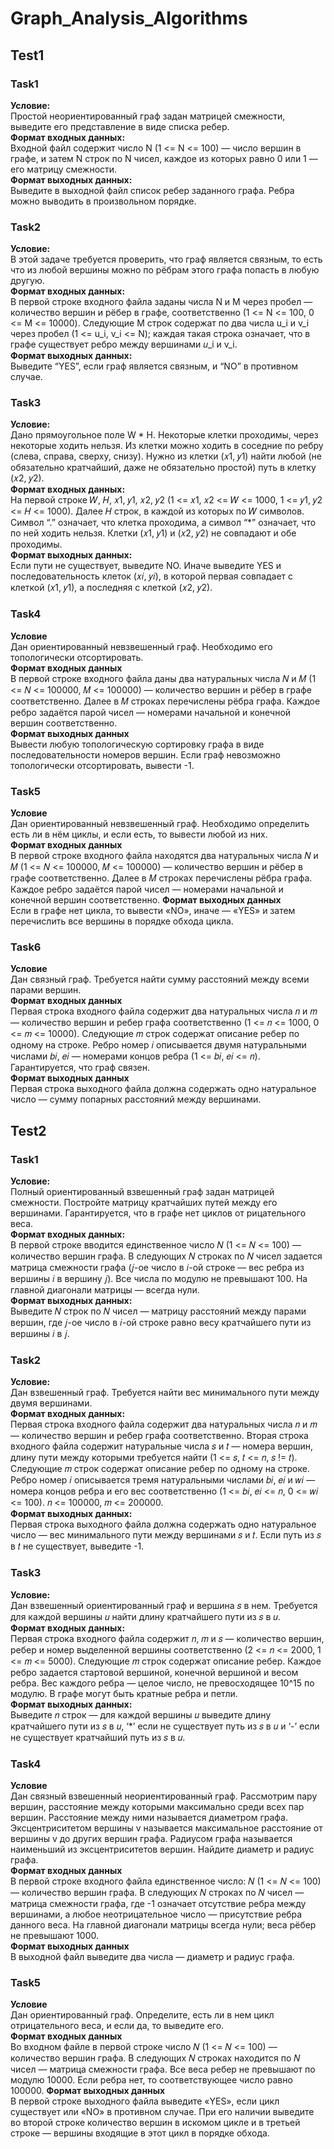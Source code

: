 # Graph_Analysis_Algorithms

## Test1

### Task1

**Условие:** </br>
Простой неориентированный граф задан матрицей смежности, выведите его представление в виде списка ребер. </br>
**Формат входных данных:** </br>
Входной файл содержит число N (1 <= N <= 100) — число вершин в графе, и затем N строк по N чисел,
каждое из которых равно 0 или 1 — его матрицу смежности. </br>
**Формат выходных данных:** </br>
Выведите в выходной файл список ребер заданного графа. Ребра можно выводить в произвольном порядке.

### Task2

**Условие:** </br>
В этой задаче требуется проверить, что граф является связным, то есть что из любой
вершины можно по рёбрам этого графа попасть в любую другую. </br>
**Формат входных данных:** </br>
В первой строке входного файла заданы числа N и M через пробел — количество вершин
и рёбер в графе, соответственно (1 <= N <= 100, 0 <= M <= 10000).
Следующие M строк содержат по два числа u_i и v_i через пробел (1 <= u_i, v_i <= N);
каждая такая строка означает, что в графе существует ребро между вершинами 𝑢_i и v_i. </br>
**Формат выходных данных:** </br>
Выведите “YES”, если граф является связным, и “NO” в противном случае.

### Task3

**Условие:** </br>
Дано прямоугольное поле W * H. Некоторые клетки проходимы, через некоторые ходить
нельзя. Из клетки можно ходить в соседние по ребру (слева, справа, сверху, снизу).
Нужно из клетки (𝑥1, 𝑦1) найти любой (не обязательно кратчайший, даже не обязательно
простой) путь в клетку (𝑥2, 𝑦2). </br>
**Формат входных данных:** </br>
На первой строке 𝑊, 𝐻, 𝑥1, 𝑦1, 𝑥2, 𝑦2 (1 <= 𝑥1, 𝑥2 <= 𝑊 <= 1000, 1 <= 𝑦1, 𝑦2 <= 𝐻 <= 1000).
Далее 𝐻 строк, в каждой из которых по 𝑊 символов. Символ “.” означает, что клетка проходима,
а символ “*” означает, что по ней ходить нельзя.
Клетки (𝑥1, 𝑦1) и (𝑥2, 𝑦2) не совпадают и обе проходимы. </br>
**Формат выходных данных:** </br>
Если пути не существует, выведите NO.
Иначе выведите YES и последовательность клеток (𝑥𝑖, 𝑦𝑖), в которой первая совпадает с
клеткой (𝑥1, 𝑦1), а последняя с клеткой (𝑥2, 𝑦2).

### Task4

**Условие** </br>
Дан ориентированный невзвешенный граф. Необходимо его топологически отсортировать. </br>
**Формат входных данных** </br>
В первой строке входного файла даны два натуральных числа 𝑁 и 𝑀
(1 <= 𝑁 <= 100000, 𝑀 <= 100000) — количество вершин и рёбер в графе соответственно. Далее в 𝑀 строках перечислены рёбра графа. Каждое ребро задаётся парой чисел —
номерами начальной и конечной вершин соответственно. </br>
**Формат выходных данных** </br>
Вывести любую топологическую сортировку графа в виде последовательности номеров
вершин. Если граф невозможно топологически отсортировать, вывести -1.

### Task5

**Условие** </br>
Дан ориентированный невзвешенный граф. Необходимо определить есть ли в нём циклы,
и если есть, то вывести любой из них.  </br>
**Формат входных данных** </br>
В первой строке входного файла находятся два натуральных числа 𝑁 и 𝑀
(1 <= 𝑁 <= 100000, 𝑀 <= 100000) — количество вершин и рёбер в графе соответственно. Далее
в 𝑀 строках перечислены рёбра графа. Каждое ребро задаётся парой чисел — номерами
начальной и конечной вершин соответственно.
**Формат выходных данных** </br>
Если в графе нет цикла, то вывести «NO», иначе — «YES» и затем перечислить все вершины в порядке обхода цикла.

### Task6

**Условие** </br>
Дан связный граф. Требуется найти сумму расстояний между всеми парами вершин. </br>
**Формат входных данных** </br>
Первая строка входного файла содержит два натуральных числа 𝑛 и 𝑚 — количество
вершин и ребер графа соответственно (1 <= 𝑛 <= 1000, 0 <= 𝑚 <= 10000).
Следующие 𝑚 строк содержат описание ребер по одному на строке. Ребро номер 𝑖 описывается двумя натуральными числами 𝑏𝑖, 𝑒𝑖 — номерами концов ребра (1 <= 𝑏𝑖, 𝑒𝑖 <= 𝑛).
Гарантируется, что граф связен. </br>
**Формат выходных данных** </br>
Первая строка выходного файла должна содержать одно натуральное число — сумму попарных расстояний между вершинами.

## Test2

### Task1

**Условие:** </br>
Полный ориентированный взвешенный граф задан матрицей смежности. Постройте матрицу кратчайших путей между его вершинами.
Гарантируется, что в графе нет циклов от рицательного веса. </br>
**Формат входных данных:** </br>
В первой строке вводится единственное число 𝑁 (1 <= 𝑁 <= 100) — количество вершин
графа. В следующих 𝑁 строках по 𝑁 чисел задается матрица смежности графа (𝑗-ое число
в 𝑖-ой строке — вес ребра из вершины 𝑖 в вершину 𝑗). Все числа по модулю не превышают 100.
На главной диагонали матрицы — всегда нули. </br>
**Формат выходных данных:** </br>
Выведите 𝑁 строк по 𝑁 чисел — матрицу расстояний между парами вершин,
где 𝑗-ое число в 𝑖-ой строке равно весу кратчайшего пути из вершины 𝑖 в 𝑗.

### Task2

**Условие:** </br>
Дан взвешенный граф. Требуется найти вес минимального пути между двумя вершинами. </br>
**Формат входных данных:** </br>
Первая строка входного файла содержит два натуральных числа 𝑛 и 𝑚 — количество
вершин и ребер графа соответственно. Вторая строка входного файла содержит натуральные
числа 𝑠 и 𝑡 — номера вершин, длину пути между которыми требуется найти (1 <= 𝑠, 𝑡 <= 𝑛, 𝑠 != 𝑡).
Следующие 𝑚 строк содержат описание ребер по одному на строке.
Ребро номер 𝑖 описывается тремя натуральными числами 𝑏𝑖, 𝑒𝑖 и 𝑤𝑖 — номера концов ребра и его вес соответственно
(1 <= 𝑏𝑖, 𝑒𝑖 <= 𝑛, 0 <= 𝑤𝑖 <= 100). 𝑛 <= 100000, 𝑚 <= 200000. </br>
**Формат выходных данных:** </br>
Первая строка выходного файла должна содержать одно натуральное число — вес минимального пути между вершинами 𝑠 и 𝑡.
Если путь из 𝑠 в 𝑡 не существует, выведите -1.

### Task3

**Условие:** </br>
Дан взвешенный ориентированный граф и вершина 𝑠 в нем.
Требуется для каждой вершины 𝑢 найти длину кратчайшего пути из 𝑠 в 𝑢. </br>
**Формат входных данных:** </br>
Первая строка входного файла содержит 𝑛, 𝑚 и 𝑠 — количество вершин, ребер и номер
выделенной вершины соответственно (2 <= 𝑛 <= 2000, 1 <= 𝑚 <= 5000).
Следующие 𝑚 строк содержат описание ребер. Каждое ребро задается стартовой вершиной, конечной вершиной и весом ребра.
Вес каждого ребра — целое число, не превосходящее 10^15 по модулю. В графе могут быть кратные ребра и петли. </br>
**Формат выходных данных:** </br>
Выведите 𝑛 строк — для каждой вершины 𝑢 выведите длину кратчайшего пути из 𝑠 в 𝑢,
‘*’ если не существует путь из 𝑠 в 𝑢 и ‘-’ если не существует кратчайший путь из 𝑠 в 𝑢.

### Task4

**Условие** </br>
Дан связный взвешенный неориентированный граф.
Рассмотрим пару вершин, расстояние между которыми максимально среди всех пар вершин. 
Расстояние между ними называется диаметром графа. Эксцентриситетом вершины v
называется максимальное расстояние от вершины v до других вершин графа. Радиусом графа
называется наименьший из эксцентриситетов вершин. Найдите диаметр и радиус графа. </br>
**Формат входных данных** </br>
В первой строке входного файла единственное число: 𝑁 (1 <= 𝑁 <= 100) — количество
вершин графа. В следующих 𝑁 строках по 𝑁 чисел — матрица смежности графа, где -1
означает отсутствие ребра между вершинами, а любое неотрицательное число — присутствие
ребра данного веса. На главной диагонали матрицы всегда нули; веса рёбер не превышают 1000. </br>
**Формат выходных данных** </br>
В выходной файл выведите два числа — диаметр и радиус графа.

### Task5

**Условие** </br>
Дан ориентированный граф. Определите, есть ли в нем цикл отрицательного веса, и если да, то выведите его.  </br>
**Формат входных данных** </br>
Во входном файле в первой строке число 𝑁 (1 <= 𝑁 <= 100) — количество вершин графа.
В следующих 𝑁 строках находится по 𝑁 чисел — матрица смежности графа. Все веса ребер
не превышают по модулю 10000. Если ребра нет, то соответствующее число равно 100000.
**Формат выходных данных** </br>
В первой строке выходного файла выведите «YES», если цикл существует или «NO» в
противном случае. При его наличии выведите во второй строке количество вершин в искомом
цикле и в третьей строке — вершины входящие в этот цикл в порядке обхода.